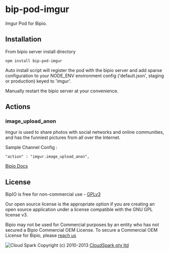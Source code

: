 bip-pod-imgur
=======

Imgur Pod for Bipio.  

## Installation

From bipio server install directory

    npm install bip-pod-imgur

Auto install script will register the pod with the bipio server and add sparse
configuration to your NODE_ENV environment config ('default.json', staging or production)
keyed to 'imgur'.

Manually restart the bipio server at your convenience.

## Actions

### image_upload_anon

Imgur is used to share photos with social networks and online communities, and has the funniest pictures from all over the Internet.

Sample Channel Config :

```
"action" : "imgur.image_upload_anon",
```

[Bipio Docs](https://bip.io/docs/pods/imgur)

## License

BipIO is free for non-commercial use - [GPLv3](http://www.gnu.org/copyleft/gpl.html)

Our open source license is the appropriate option if you are creating an open source application under a license compatible with the GNU GPL license v3. 

Bipio may not be used for Commercial purposes by an entity who has not secured a Bipio Commercial OEM License.  To secure a Commercial OEM License for Bipio,
please [reach us](mailto:enquiries@cloudspark.com.au)

![Cloud Spark](http://www.cloudspark.com.au/cdn/static/img/cs_logo.png "Cloud Spark - Rapid Web Stacks Built Beautifully")
Copyright (c) 2010-2013  [CloudSpark pty ltd](http://www.cloudspark.com.au)